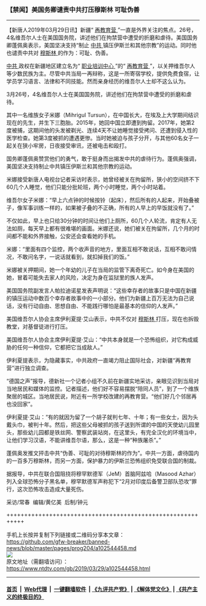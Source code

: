 ### 【禁闻】美国务卿谴责中共打压穆斯林 可耻伪善
------------------------

<div class="post_content" itemprop="articleBody">
 <p>
  【新唐人2019年03月29日讯】新疆“
  <a href="https://www.ntdtv.com/gb/再教育营.htm">
   再教育营
  </a>
  ”一直是外界关注的焦点。26号，4名维吾尔人士在美国国务院，讲述他们在拘禁营中遭受的折磨和虐待。美国国务卿蓬佩奥表示，美国坚决支持“制止
  <a href="https://www.ntdtv.com/gb/中共.htm">
   中共
  </a>
  镇压伊斯兰和其他宗教”的运动。同时他也谴责中共对
  <a href="https://www.ntdtv.com/gb/穆斯林.htm">
   穆斯林
  </a>
  的作为：可耻、伪善。
 </p>
 <p>
  <a href="https://www.ntdtv.com/gb/中共.htm">
   中共
  </a>
  政权在新疆地区建立名为“
  <a href="https://www.ntdtv.com/gb/职业培训中心.htm">
   职业培训中心
  </a>
  ”的“
  <a href="https://www.ntdtv.com/gb/再教育营.htm">
   再教育营
  </a>
  ”，以关押维吾尔人等少数民族为主。尽管中共当局一再辩称，这是一所寄宿学校，提供免费食宿，让学员学习语言、法律和不同技能。然而亲身经历的维吾尔人士却不这么认为。
 </p>
 <p>
  3月26号，4名维吾尔人士在美国国务院，讲述他们在拘禁营中遭受的折磨和虐待。
 </p>
 <p>
  其中一名维族女子米娜（Mihrigul Tursun），在中国长大，在埃及上大学期间结识现在的先生，并生下三胞胎。2015年，她回中国立即遭到拘留。2017年，她第2度被捕，这期间他的头发被剃光、连续4天不让她睡觉接受拷问、还遭到侵入性的医学检查。她第3度被抓的遭遇更惨。当时她被迫与孩子分开，与其他60名女子一起关在狭小牢房，日夜接受审讯，还被电击和殴打。
 </p>
 <p>
  国务卿蓬佩奥赞赏他们的勇气，敢于挺身而出揭发中共的虐待行为。蓬佩奥强调，美国坚决支持制止中共镇压伊斯兰和其他宗教的运动。
 </p>
 <p>
  米娜接受新唐人电视台记者采访时表示，她曾经被关在拘留所，狭小的空间挤不下60几个人睡觉，他们只能分批轮班，两个小时睡觉，两个小时站着。
 </p>
 <p>
  维吾尔女子米娜：“早上六点钟的时候按铃（起床），然后所有的人起来，开始叠被子，像军事训练一样的，如果被子叠的不正确，所有的人早上的早饭就没有了。”
 </p>
 <p>
  不仅如此，早上也只给30分钟的时间让他们上厕所，60几个人轮流，肯定有人无法如厕，每天早上都有很难堪的画面。米娜还说，她们被关在拘留所，几个月的时间都不能和外界接触，公安还会查看她的手机。
 </p>
 <p>
  米娜：“里面有四个监控，两个收声音的地方，里面互相不敢说话，互相不敢问情况，不敢问名字，一说话就看到，就扣掉我们的饭。”
 </p>
 <p>
  米娜被关押期间，她一个年幼的儿子在当局的监管下离奇死亡。如今身在美国的她，冒着可能失去家人的风险，决定为身在监狱里的族人发声。
 </p>
 <p>
  美国国务院副发言人帕拉迪诺星发表声明说：“这些幸存者的故事只是中国在新疆的镇压运动中数百个幸存者故事中的一小部分。他们为新疆上百万无法为自己说话，没有行动自由、思想自由、不能践行哪怕是最基本的信仰的人发声。”
 </p>
 <p>
  美国维吾尔人协会主席伊利夏提·艾山表示，中共不仅对
  <a href="https://www.ntdtv.com/gb/穆斯林.htm">
   穆斯林
  </a>
  打压，现在也拆毁教堂，对基督徒进行打压。
 </p>
 <p>
  美国维吾尔人协会主席伊利夏提·艾山：“中共本身就是一个恐怖组织，对它构成威胁的任何一种信仰，它都把它当成敌人。”
 </p>
 <p>
  伊利夏提表示，为隐藏事实，中共政府一直竭力阻止国际社会，对新疆“再教育营”进行独立调查。
 </p>
 <p>
  “德国之声”报导，德新社一个记者小组不久前在新疆实地采访，亲眼见识到当局对当地居民和媒体的监控。记者描述，他们好不容易摆脱“陪同人员”，到了一个维族聚居的城区。当地居民说，附近有一所学校改建的再教育营。“他们好几个邻居再也没回家”。
 </p>
 <p>
  伊利夏提·艾山：“有的就因为留了一个胡子就判七年、十年；有一些女士，因为头戴头巾，被判十年。然后，把这些父母被抓的孩子送到所谓的中国的天使幼儿园里头，那些幼儿园都是铁丝网、警察武装站岗，在这里头，有完全汉化的环境当中，让他们学习汉语，不能讲维吾尔语，那么，这是一种“种族屠杀”。”
 </p>
 <p>
  蓬佩奥发推文抨击中共“伪善、可耻的对待穆斯林的作为”。中共一方面，虐待国内的一百多万穆斯林，而另一方面，保护暴力的伊斯兰恐怖组织免受联合国的制裁。
 </p>
 <p>
  据报导，中共在联合国阻挠将穆罕默德军（JeM）首脑阿兹哈（Masood Azhar）列入全球恐怖分子黑名单，穆罕默德军声称犯下“2月对印度后备警卫部队恐攻”罪行，这次恐怖攻击造成大量死伤。
 </p>
 <p>
  采访/常春  编辑/黄亿美  后制/钟元
 </p>
 <div class="single_ad">
 </div>
</div>

+++++++++++++++++++++++++++++++++++++++++++++++++++++++++++<br/><br/>
手机上长按并复制下列链接或二维码分享本文章：<br/>
https://github.com/gfw-breaker/banned-news/blob/master/pages/prog204/a102544458.md <br/>
<a href='https://github.com/gfw-breaker/banned-news/blob/master/pages/prog204/a102544458.md'><img src='https://github.com/gfw-breaker/banned-news/blob/master/pages/prog204/a102544458.md.png'/></a> <br/>
原文地址（需翻墙访问）：https://www.ntdtv.com/gb/2019/03/29/a102544458.html


------------------------
#### [首页](https://github.com/gfw-breaker/banned-news/blob/master/README.md) &nbsp;|&nbsp; [Web代理](https://github.com/labour-camp/helloworld) &nbsp;|&nbsp; [一键翻墙软件](https://github.com/gfw-breaker/nogfw/blob/master/README.md) &nbsp;| [《九评共产党》](https://github.com/gfw-breaker/9ping.md/blob/master/README.md#九评之一评共产党是什么) | [《解体党文化》](https://github.com/gfw-breaker/jtdwh.md/blob/master/README.md) | [《共产主义的终极目的》](https://github.com/gfw-breaker/gczydzjmd.md/blob/master/README.md)

